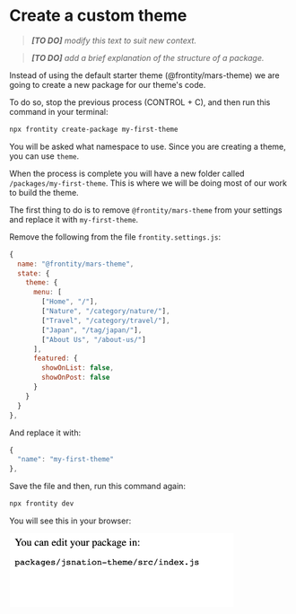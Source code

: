 # Create a custom theme

> *__[TO DO]__ modify this text to suit new context.*

> *__[TO DO]__ add a brief explanation of the structure of a package.*

Instead of using the default starter theme (@frontity/mars-theme) we are going to create a new package for our theme's code.

To do so, stop the previous process (CONTROL + C), and then run this command in your terminal:

```bash
npx frontity create-package my-first-theme
```

You will be asked what namespace to use. Since you are creating a theme, you can use `theme`.

When the process is complete you will have a new folder called `/packages/my-first-theme`. This is where we will be doing most of our work to build the theme.

The first thing to do is to remove `@frontity/mars-theme` from your settings and replace it with `my-first-theme`.

Remove the following from the file `frontity.settings.js`:

```js
{
  name: "@frontity/mars-theme",
  state: {
    theme: {
      menu: [
        ["Home", "/"],
        ["Nature", "/category/nature/"],
        ["Travel", "/category/travel/"],
        ["Japan", "/tag/japan/"],
        ["About Us", "/about-us/"]
      ],
      featured: {
        showOnList: false,
        showOnPost: false
      }
    }
  }
},
```

And replace it with:

```js
{
  "name": "my-first-theme"
},
```

Save the file and then, run this command again:

```bash
npx frontity dev
```

You will see this in your browser:

<p>
  <img alt="Frontity in the console" src="../assets/browser-1.png" width="400">
</p>